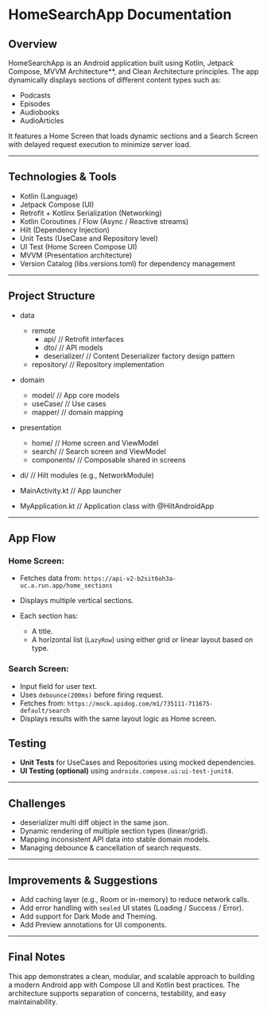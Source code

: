 # HomeSearchApp Documentation


## Overview

HomeSearchApp is an Android application built using Kotlin, Jetpack Compose, MVVM Architecture**, and Clean Architecture principles.
The app dynamically displays sections of different content types such as:

*  Podcasts
*  Episodes
*  Audiobooks
*  AudioArticles

It features a Home Screen that loads dynamic sections and a Search Screen with delayed request execution to minimize server load.

---

## Technologies & Tools

* Kotlin (Language)
* Jetpack Compose (UI)
* Retrofit + Kotlinx Serialization (Networking)
* Kotlin Coroutines / Flow (Async / Reactive streams)
* Hilt (Dependency Injection)
* Unit Tests (UseCase and Repository level)
* UI Test (Home Screen Compose UI)
* MVVM (Presentation architecture)
* Version Catalog (libs.versions.toml) for dependency management

---

## Project Structure

- data
  - remote
    - api/              // Retrofit interfaces
    - dto/              // API models
    - deserializer/     // Content Deserializer factory design pattern
  - repository/         // Repository implementation

- domain
  - model/              // App core models
  - useCase/            // Use cases
  - mapper/             //   domain mapping

- presentation
  - home/               // Home screen and ViewModel
  - search/             // Search screen and ViewModel
  - components/         // Composable shared in screens

- di/                   // Hilt modules (e.g., NetworkModule)
- MainActivity.kt       // App launcher
- MyApplication.kt      // Application class with @HiltAndroidApp

---

## App Flow

### Home Screen:

* Fetches data from: `https://api-v2-b2sit6oh3a-uc.a.run.app/home_sections`
* Displays multiple vertical sections.
* Each section has:

  * A title.
  * A horizontal list (`LazyRow`) using either grid or linear layout based on type.

### Search Screen:

* Input field for user text.
* Uses `debounce(200ms)` before firing request.
* Fetches from: `https://mock.apidog.com/m1/735111-711675-default/search`
* Displays results with the same layout logic as Home screen.



## Testing

* **Unit Tests** for UseCases and Repositories using mocked dependencies.
* **UI Testing (optional)** using `androidx.compose.ui:ui-test-junit4`.

---

## Challenges

* deserializer multi diff object in the same json.
* Dynamic rendering of multiple section types (linear/grid).
* Mapping inconsistent API data into stable domain models.
* Managing debounce & cancellation of search requests.

---

## Improvements & Suggestions

* Add caching layer (e.g., Room or in-memory) to reduce network calls.
* Add error handling with `sealed` UI states (Loading / Success / Error).
* Add support for Dark Mode and Theming.
* Add Preview annotations for UI components.

---


## Final Notes

This app demonstrates a clean, modular, and scalable approach to building a modern Android app with Compose UI and Kotlin best practices. The architecture supports separation of concerns, testability, and easy maintainability.

